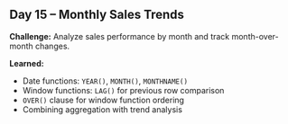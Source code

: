 ## Day 15 – Monthly Sales Trends

**Challenge:** Analyze sales performance by month and track month-over-month changes.

**Learned:**
- Date functions: `YEAR()`, `MONTH()`, `MONTHNAME()`
- Window functions: `LAG()` for previous row comparison
- `OVER()` clause for window function ordering
- Combining aggregation with trend analysis